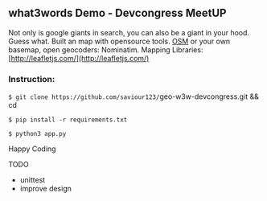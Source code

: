 ## what3words Demo - Devcongress MeetUP
Not only is google giants in search, you can also be a giant in your hood. Guess what. Built an map with opensource tools. [OSM](http://www.openstreetmap.org) or your own basemap, open geocoders: Nominatim. Mapping Libraries: [http://leafletjs.com/](http://leafletjs.com/)

### Instruction:

`$ git clone https://github.com/saviour123/`geo-w3w-devcongress.git && cd  

`$ pip install -r requirements.txt`

`$ python3 app.py`


Happy Coding

TODO
* unittest
* improve design


